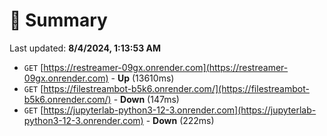 # 📖 Summary
Last updated: **8/4/2024, 1:13:53 AM**

- `GET` [https://restreamer-09gx.onrender.com](https://restreamer-09gx.onrender.com) - **Up** (13610ms)
- `GET` [https://filestreambot-b5k6.onrender.com/](https://filestreambot-b5k6.onrender.com/) - **Down** (147ms)
- `GET` [https://jupyterlab-python3-12-3.onrender.com](https://jupyterlab-python3-12-3.onrender.com) - **Down** (222ms)

